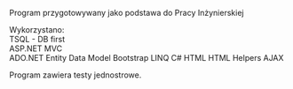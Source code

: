 Program przygotowywany jako podstawa do Pracy Inżynierskiej 

Wykorzystano:<br />
TSQL - DB first<br />
ASP.NET MVC<br />
ADO.NET Entity Data Model
Bootstrap
LINQ
C#
HTML
HTML Helpers
AJAX

Program zawiera testy jednostrowe. 
